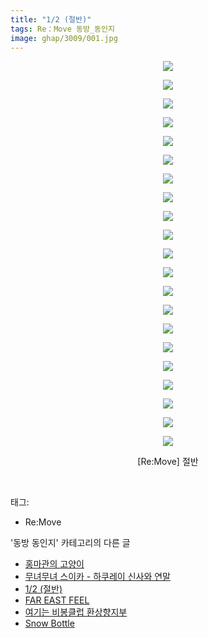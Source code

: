 ```yaml
---
title: "1/2 (절반)"
tags: Re：Move 동방_동인지
image: ghap/3009/001.jpg
---
```

<div class="article">
<p style="text-align: center; clear: none; float: none;"><img src="{{ site.nasurl }}/ghap/3009/001.jpg"/></p>
<p style="text-align: center; clear: none; float: none;"><img src="{{ site.nasurl }}/ghap/3009/002.jpg"/></p>
<p style="text-align: center; clear: none; float: none;"><img src="{{ site.nasurl }}/ghap/3009/003.jpg"/></p>
<p style="text-align: center; clear: none; float: none;"><img src="{{ site.nasurl }}/ghap/3009/004.jpg"/></p>
<p style="text-align: center; clear: none; float: none;"><img src="{{ site.nasurl }}/ghap/3009/005.jpg"/></p>
<p style="text-align: center; clear: none; float: none;"><img src="{{ site.nasurl }}/ghap/3009/006.jpg"/></p>
<p style="text-align: center; clear: none; float: none;"><img src="{{ site.nasurl }}/ghap/3009/007.jpg"/></p>
<p style="text-align: center; clear: none; float: none;"><img src="{{ site.nasurl }}/ghap/3009/008.jpg"/></p>
<p style="text-align: center; clear: none; float: none;"><img src="{{ site.nasurl }}/ghap/3009/009.jpg"/></p>
<p style="text-align: center; clear: none; float: none;"><img src="{{ site.nasurl }}/ghap/3009/010.jpg"/></p>
<p style="text-align: center; clear: none; float: none;"><img src="{{ site.nasurl }}/ghap/3009/011.jpg"/></p>
<p style="text-align: center; clear: none; float: none;"><img src="{{ site.nasurl }}/ghap/3009/012.jpg"/></p>
<p style="text-align: center; clear: none; float: none;"><img src="{{ site.nasurl }}/ghap/3009/013.jpg"/></p>
<p style="text-align: center; clear: none; float: none;"><img src="{{ site.nasurl }}/ghap/3009/014.jpg"/></p>
<p style="text-align: center; clear: none; float: none;"><img src="{{ site.nasurl }}/ghap/3009/015.jpg"/></p>
<p style="text-align: center; clear: none; float: none;"><img src="{{ site.nasurl }}/ghap/3009/016.jpg"/></p>
<p style="text-align: center; clear: none; float: none;"><img src="{{ site.nasurl }}/ghap/3009/017.jpg"/></p>
<p style="text-align: center; clear: none; float: none;"><img src="{{ site.nasurl }}/ghap/3009/018.jpg"/></p>
<p style="text-align: center; clear: none; float: none;"><img src="{{ site.nasurl }}/ghap/3009/019.jpg"/></p>
<p style="text-align: center; clear: none; float: none;"><img src="{{ site.nasurl }}/ghap/3009/020.jpg"/></p>
<p style="text-align: center; clear: none; float: none;"><img src="{{ site.nasurl }}/ghap/3009/021.jpg"/></p>
<p style="text-align: center; clear: none; float: none;">[Re:Move] 절반</p>
<p><br/></p>
</div><div class="tagTrail">
<p>태그: </p>
<ul>
<li>Re:Move</li>
</ul>
</div><div class="another">
<p>'동방 동인지' 카테고리의 다른 글</p>
<ul>
<li><a href="/2016-12-27-ghap_3011">홍마관의 고양이</a></li>
<li><a href="/2016-12-27-ghap_3010">무녀무녀 스이카 - 하쿠레이 신사와 연말</a></li>
<li><a href="/2016-12-27-ghap_3009">1/2 (절반)</a></li>
<li><a href="/2016-12-27-ghap_3008">FAR EAST FEEL</a></li>
<li><a href="/2016-12-27-ghap_3007">여기는 비봉클럽 환상향지부</a></li>
<li><a href="/2016-12-27-ghap_3005">Snow Bottle</a></li>
</ul>
</div><div class="cb_module cb_fluid">
<div class="cb_wrt cb_profile">
</div><!-- commentList close -->
</div>
